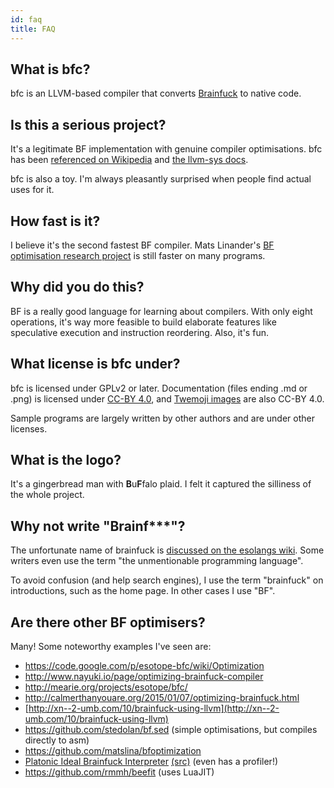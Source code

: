 ```yaml
---
id: faq
title: FAQ
---
```


## What is bfc?

bfc is an LLVM-based compiler that converts
[Brainfuck](https://en.wikipedia.org/wiki/Brainfuck) to native code.

## Is this a serious project?

It's a legitimate BF implementation with genuine compiler
optimisations. bfc has been [referenced on
Wikipedia](https://en.wikipedia.org/w/index.php?title=Brainfuck&oldid=1139432166#cite_ref-13)
and [the llvm-sys
docs](https://gitlab.com/taricorp/llvm-sys.rs#documentation).

bfc is also a toy. I'm always pleasantly surprised when people find
actual uses for it.

## How fast is it?

I believe it's the second fastest BF compiler. Mats Linander's [BF
optimisation research
project](https://github.com/matslina/bfoptimization) is still faster
on many programs.

## Why did you do this?

BF is a really good language for learning about compilers. With only
eight operations, it's way more feasible to build elaborate features
like speculative execution and instruction reordering. Also, it's fun.

## What license is bfc under?

bfc is licensed under GPLv2 or later. Documentation (files ending .md
or .png) is licensed under [CC-BY
4.0](https://creativecommons.org/licenses/by/4.0/), and [Twemoji
images](https://twemoji.twitter.com/) are also CC-BY 4.0.

Sample programs are largely written by other authors and are under
other licenses.

## What is the logo?

It's a gingerbread man with **B**u**F**falo plaid. I felt it captured the
silliness of the whole project.

## Why not write "Brainf***"?

The unfortunate name of brainfuck is [discussed on the esolangs
wiki](https://esolangs.org/wiki/Brainfuck). Some writers even
use the term "the unmentionable programming language".

To avoid confusion (and help search engines), I use the term
"brainfuck" on introductions, such as the home page. In other cases I
use "BF".

## Are there other BF optimisers?

Many! Some noteworthy examples I've seen are:

* https://code.google.com/p/esotope-bfc/wiki/Optimization
* http://www.nayuki.io/page/optimizing-brainfuck-compiler
* http://mearie.org/projects/esotope/bfc/
* http://calmerthanyouare.org/2015/01/07/optimizing-brainfuck.html
* [http://xn--2-umb.com/10/brainfuck-using-llvm](http://xn--2-umb.com/10/brainfuck-using-llvm)
* https://github.com/stedolan/bf.sed (simple optimisations, but
compiles directly to asm)
* https://github.com/matslina/bfoptimization
* [Platonic Ideal Brainfuck Interpreter](http://catseye.tc/node/pibfi)
  [(src)](https://github.com/catseye/pibfi) (even has a profiler!)
* https://github.com/rmmh/beefit (uses LuaJIT)
